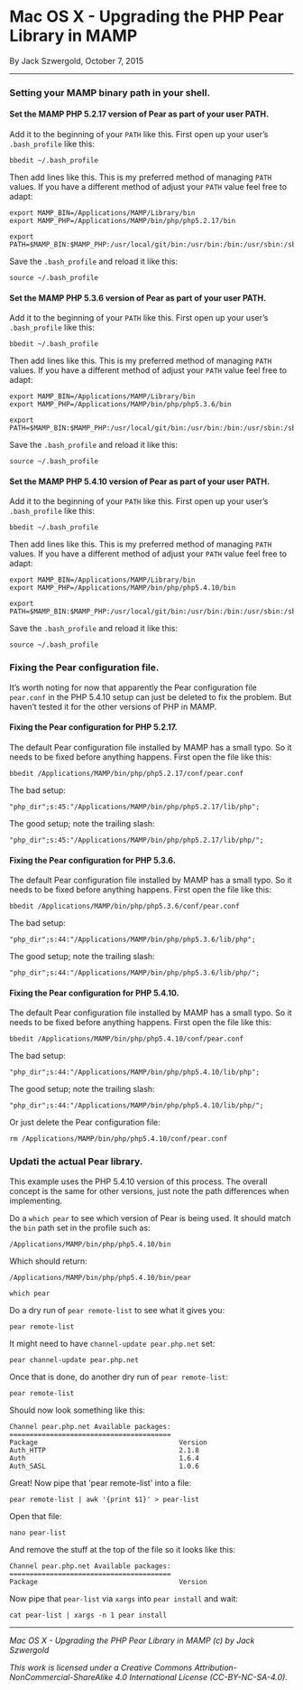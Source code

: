 # Mac OS X - Upgrading the PHP Pear Library in MAMP

By Jack Szwergold, October 7, 2015

***

### Setting your MAMP binary path in your shell.

#### Set the MAMP PHP 5.2.17 version of Pear as part of your user PATH.

Add it to the beginning of your `PATH` like this. First open up your user’s `.bash_profile` like this:

	bbedit ~/.bash_profile

Then add lines like this. This is my preferred method of managing `PATH` values. If you have a different method of adjust your `PATH` value feel free to adapt:

    export MAMP_BIN=/Applications/MAMP/Library/bin
    export MAMP_PHP=/Applications/MAMP/bin/php/php5.2.17/bin

	export PATH=$MAMP_BIN:$MAMP_PHP:/usr/local/git/bin:/usr/bin:/bin:/usr/sbin:/sbin:/usr/local/bin:/usr/local/sbin

Save the `.bash_profile` and reload it like this:

	source ~/.bash_profile

#### Set the MAMP PHP 5.3.6 version of Pear as part of your user PATH.

Add it to the beginning of your `PATH` like this. First open up your user’s `.bash_profile` like this:

	bbedit ~/.bash_profile

Then add lines like this. This is my preferred method of managing `PATH` values. If you have a different method of adjust your `PATH` value feel free to adapt:

    export MAMP_BIN=/Applications/MAMP/Library/bin
    export MAMP_PHP=/Applications/MAMP/bin/php/php5.3.6/bin

	export PATH=$MAMP_BIN:$MAMP_PHP:/usr/local/git/bin:/usr/bin:/bin:/usr/sbin:/sbin:/usr/local/bin:/usr/local/sbin
	
Save the `.bash_profile` and reload it like this:

	source ~/.bash_profile

#### Set the MAMP PHP 5.4.10 version of Pear as part of your user PATH.

Add it to the beginning of your `PATH` like this. First open up your user’s `.bash_profile` like this:

    bbedit ~/.bash_profile

Then add lines like this. This is my preferred method of managing `PATH` values. If you have a different method of adjust your `PATH` value feel free to adapt:

    export MAMP_BIN=/Applications/MAMP/Library/bin
    export MAMP_PHP=/Applications/MAMP/bin/php/php5.4.10/bin

    export PATH=$MAMP_BIN:$MAMP_PHP:/usr/local/git/bin:/usr/bin:/bin:/usr/sbin:/sbin:/usr/local/bin:/usr/local/sbin

Save the `.bash_profile` and reload it like this:

	source ~/.bash_profile

### Fixing the Pear configuration file.

It’s worth noting for now that apparently the Pear configuration file `pear.conf` in the PHP 5.4.10 setup can just be deleted to fix the problem. But haven’t tested it for the other versions of PHP in MAMP.

#### Fixing the Pear configuration for PHP 5.2.17.

The default Pear configuration file installed by MAMP has a small typo. So it needs to be fixed before anything happens. First open the file like this:

    bbedit /Applications/MAMP/bin/php/php5.2.17/conf/pear.conf

The bad setup:

    "php_dir";s:45:"/Applications/MAMP/bin/php/php5.2.17/lib/php";

The good setup; note the trailing slash:

    "php_dir";s:45:"/Applications/MAMP/bin/php/php5.2.17/lib/php/";

#### Fixing the Pear configuration for PHP 5.3.6.

The default Pear configuration file installed by MAMP has a small typo. So it needs to be fixed before anything happens. First open the file like this:

    bbedit /Applications/MAMP/bin/php/php5.3.6/conf/pear.conf

The bad setup:

    "php_dir";s:44:"/Applications/MAMP/bin/php/php5.3.6/lib/php";

The good setup; note the trailing slash:

    "php_dir";s:44:"/Applications/MAMP/bin/php/php5.3.6/lib/php/";

#### Fixing the Pear configuration for PHP 5.4.10.

The default Pear configuration file installed by MAMP has a small typo. So it needs to be fixed before anything happens. First open the file like this:

    bbedit /Applications/MAMP/bin/php/php5.4.10/conf/pear.conf

The bad setup:

    "php_dir";s:44:"/Applications/MAMP/bin/php/php5.4.10/lib/php";

The good setup; note the trailing slash:

    "php_dir";s:44:"/Applications/MAMP/bin/php/php5.4.10/lib/php/";

Or just delete the Pear configuration file:

    rm /Applications/MAMP/bin/php/php5.4.10/conf/pear.conf

### Updati the actual Pear library.

This example uses the PHP 5.4.10 version of this process. The overall concept is the same for other versions, just note the path differences when implementing.

Do a `which pear` to see which version of Pear is being used. It should match the `bin` path set in the profile such as:

    /Applications/MAMP/bin/php/php5.4.10/bin

Which should return:

    /Applications/MAMP/bin/php/php5.4.10/bin/pear

    which pear

Do a dry run of `pear remote-list` to see what it gives you:

    pear remote-list

It might need to have `channel-update pear.php.net` set:

    pear channel-update pear.php.net

Once that is done, do another dry run of `pear remote-list`:

	pear remote-list
	
Should now look something like this:

	Channel pear.php.net Available packages:
	========================================
	Package                                   Version
	Auth_HTTP                                 2.1.8
	Auth                                      1.6.4
	Auth_SASL                                 1.0.6

Great! Now pipe that 'pear remote-list' into a file:

    pear remote-list | awk '{print $1}' > pear-list

Open that file:

    nano pear-list

And remove the stuff at the top of the file so it looks like this:

	Channel pear.php.net Available packages:
	========================================
	Package                                   Version

Now pipe that `pear-list` via `xargs` into `pear install` and wait:

	cat pear-list | xargs -n 1 pear install

***

*Mac OS X - Upgrading the PHP Pear Library in MAMP (c) by Jack Szwergold*

*This work is licensed under a Creative Commons Attribution-NonCommercial-ShareAlike 4.0 International License (CC-BY-NC-SA-4.0).*

